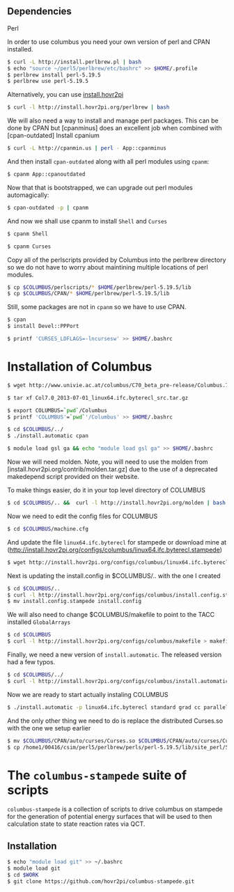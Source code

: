 
Dependencies
------------

Perl

In order to use columbus you need your own version of perl and CPAN installed.

```bash 
$ curl -L http://install.perlbrew.pl | bash
$ echo "source ~/perl5/perlbrew/etc/bashrc" >> $HOME/.profile
$ perlbrew install perl-5.19.5
$ perlbrew use perl-5.19.5
```


Alternatively, you can use [install.hovr2pi](http://install.hovr2pi.org)

```bash
$ curl -l http://install.hovr2pi.org/perlbrew | bash
```

We will also need a way to install and manage perl packages. This can be done
by CPAN but [cpanminus] does an excellent job when combined with [cpan-outdated]
Install cpanium

```bash
$ curl -L http://cpanmin.us | perl - App::cpanminus
```

And then install `cpan-outdated` along with all perl modules using `cpanm`:
```bash
$ cpanm App::cpanoutdated
```

Now that that is bootstrapped, we can upgrade out perl modules automagically:

```bash
$ cpan-outdated -p | cpanm
```

And now we shall use cpanm to install `Shell` and `Curses`
```bash
$ cpanm Shell
```

```bash
$ cpanm Curses
```

Copy all of the perlscripts provided by Columbus into the perlbrew directory
so we do not have to worry about maintining multiple locations of perl modules.

```bash
$ cp $COLUMBUS/perlscripts/* $HOME/perlbrew/perl-5.19.5/lib
$ cp $COLUMBUS/CPAN/* $HOME/perlbrew/perl-5.19.5/lib
```


Still, some packages are not in `cpanm` so we have to use CPAN.

```bash
$ cpan
$ install Devel::PPPort
```

```bash
$ printf 'CURSES_LDFLAGS=-lncursesw' >> $HOME/.bashrc
```

Installation of Columbus
========================

```bash
$ wget http://www.univie.ac.at/columbus/C70_beta_pre-release/Columbus.7.0/Col7.0_2013-07-01_linux64.ifc.byterecl_src.tar.gz
```

```bash
$ tar xf Col7.0_2013-07-01_linux64.ifc.byterecl_src.tar.gz
```

```bash
$ export COLUMBUS=`pwd`/Columbus 
$ printf 'COLUMBUS'=`pwd`'/Columbus' >> $HOME/.bashrc
```

```bash
$ cd $COLUMBUS/../
$ ./install.automatic cpan
``` 


```bash
$ module load gsl ga && echo "module load gsl ga" >> $HOME/.bashrc
```

Now we will need molden. Note, you will need to use the molden from [install.hovr2pi.org/contrib/molden.tar.gz]
due to the use of a deprecated makedepend script provided on their website.

To make things easier, do it in your top level directory of COLUMBUS

```bash
$ cd $COLUMBUS/.. &&  curl -l http://install.hovr2pi.org/molden | bash
```

Now we need to edit the config files for COLUMBUS

```bash
$ cd $COLUMBUS/machine.cfg
```

And update the file `linux64.ifc.byterecl` for stampede
or download mine at (http://install.hovr2pi.org/configs/columbus/linux64.ifc.byterecl.stampede)

```bash
$ wget http://install.hovr2pi.org/configs/columbus/linux64.ifc.byterecl.stampede
```

Next is updating the install.config in $COLUMBUS/.. with the one I created
```bash
$ cd $COLUMBUS/..
$ curl -l http://install.hovr2pi.org/configs/columbus/install.config.stampede > install.config
$ mv install.config.stampede install.config
```

We will also need to change $COLUMBUS/makefile to point to the TACC installed `GlobalArrays`
```bash
$ cd $COLUMBUS
$ curl -l http://install.hovr2pi.org/configs/columbus/makefile > makefile
```
 
Finally, we need a new version of `install.automatic`. The released version had a few typos.

```bash
$ cd $COLUMBUS/../
$ curl -l http://install.hovr2pi.org/configs/columbus/install.automatic > install.automatic
```
Now we are ready to start actually instaling COLUMBUS

```bash
$ ./install.automatic -p linux64.ifc.byterecl standard grad cc parallel runtests
```

And the only other thing we need to do is replace the distributed Curses.so with the
one we setup earlier 

```bash
$ mv $COLUMBUS/CPAN/auto/curses/Curses.so $COLUMBUS/CPAN/auto/curses/Curses.so.orig
$ cp /home1/00416/csim/perl5/perlbrew/perls/perl-5.19.5/lib/site_perl/5.19.5/x86_64-linux/auto/Curses $COLUMBUS/CPAN/auto/curses/Curses.so
```

The `columbus-stampede` suite of scripts
=================

`columbus-stampede` is a collection of scripts to drive columbus on stampede
for the generation of potential energy surfaces that will be used
to then calculation state to state reaction rates via QCT.

Installation
------------

```bash
$ echo "module load git" >> ~/.bashrc
$ module load git 
$ cd $WORK
$ git clone https://github.com/hovr2pi/columbus-stampede.git
```
